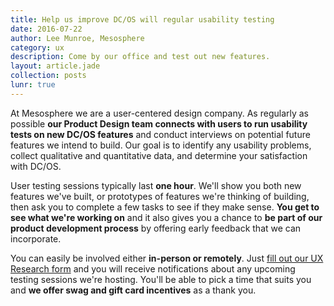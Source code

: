 ```yaml
---
title: Help us improve DC/OS will regular usability testing
date: 2016-07-22
author: Lee Munroe, Mesosphere
category: ux
description: Come by our office and test out new features.
layout: article.jade
collection: posts
lunr: true
---
```


At Mesosphere we are a user-centered design company. As regularly as possible **our Product Design team connects with users to run usability tests on new DC/OS features** and conduct interviews on potential future features we intend to build. Our goal is to identify any usability problems, collect qualitative and quantitative data, and determine your satisfaction with DC/OS.

User testing sessions typically last **one hour**. We'll show you both new features we've built, or prototypes of features we're thinking of building, then ask you to complete a few tasks to see if they make sense. **You get to see what we're working on** and it also gives you a chance to **be part of our product development process** by offering early feedback that we can incorporate.

You can easily be involved either **in-person or remotely**. Just <a href="http://uxresearch.mesosphere.com">fill out our UX Research form</a> and you will receive notifications about any upcoming testing sessions we're hosting. You'll be able to pick a time that suits you and **we offer swag and gift card incentives** as a thank you.
